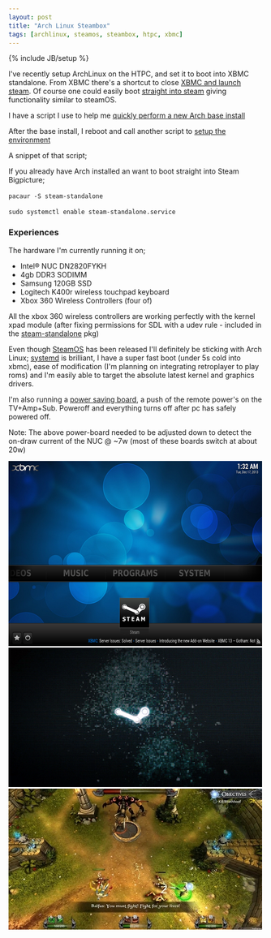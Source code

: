 ```yaml
---
layout: post
title: "Arch Linux Steambox"
tags: [archlinux, steamos, steambox, htpc, xbmc]
---
```

{% include JB/setup %}

I've recently setup ArchLinux on the HTPC, and set it to boot into XBMC standalone. From XBMC there's a shortcut to close <a href="https://aur.archlinux.org/packages/xbmc-addon-steam-launcher/">XBMC and launch steam</a>. Of course one could easily boot <a href="https://aur.archlinux.org/packages/steam-standalone/">straight into steam</a> giving functionality similar to steamOS.

I have a script I use to help me <a href="https://github.com/Thermionix/arch-scripts/blob/master/arch-install.sh">quickly perform a new Arch base install</a>

After the base install, I reboot and call another script to <a href="https://github.com/Thermionix/arch-scripts/blob/master/steambox-post.sh">setup the environment</a>

A snippet of that script;

<script src="http://gist-it.sudarmuthu.com/http://github.com/Thermionix/arch-scripts/raw/master/steambox-post.sh?footer=minimal&slice=205:247"></script>

If you already have Arch installed an want to boot straight into Steam Bigpicture;

`pacaur -S steam-standalone`

`sudo systemctl enable steam-standalone.service`

### Experiences

The hardware I'm currently running it on;

 *   Intel® NUC DN2820FYKH
 *   4gb DDR3 SODIMM
 *   Samsung 120GB SSD
 *   Logitech K400r wireless touchpad keyboard
 *   Xbox 360 Wireless Controllers (four of)

All the xbox 360 wireless controllers are working perfectly with the kernel xpad module (after fixing permissions for SDL with a udev rule - included in the <a href="https://aur.archlinux.org/packages/steam-standalone/">steam-standalone</a> pkg)

Even though [SteamOS](http://store.steampowered.com/livingroom/SteamOS/) has been released I'll definitely be sticking with Arch Linux; [systemd](https://wiki.archlinux.org/index.php/systemd) is brilliant, I have a super fast boot (under 5s cold into xbmc), ease of modification (I'm planning on integrating retroplayer to play roms) and I'm easily able to target the absolute latest kernel and graphics drivers.

I'm also running a <a href="http://www.bunnings.com.au/hpm-6-outlet-powerboard-with-energy-meter_p4420231/">power saving board</a>, a push of the remote power's on the TV+Amp+Sub. Poweroff and everything turns off after pc has safely powered off.

Note: The above power-board needed to be adjusted down to detect the on-draw current of the NUC @ ~7w (most of these boards switch at about 20w)

![](/assets/mxxgtifSkf1subtc5.png)
![](/assets/mxxfynzb7E1subtc5.png)
![](/assets/mxxg449H7O1subtc5.jpg)
